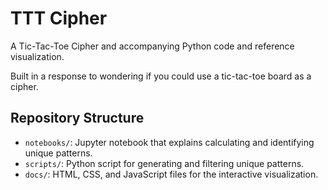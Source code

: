 
# TTT Cipher

A Tic-Tac-Toe Cipher and accompanying Python code and reference visualization.

Built in a response to wondering if you could use a tic-tac-toe board as a cipher. 

## Repository Structure

- `notebooks/`: Jupyter notebook that explains calculating and identifying unique patterns.
- `scripts/`: Python script for generating and filtering unique patterns.
- `docs/`: HTML, CSS, and JavaScript files for the interactive visualization.
